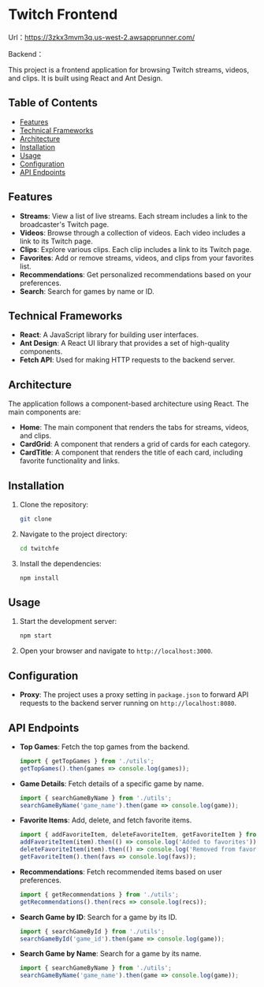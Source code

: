 # Twitch Frontend

Url：https://3zkx3mvm3q.us-west-2.awsapprunner.com/

Backend：

This project is a frontend application for browsing Twitch streams, videos, and clips. It is built using React and Ant Design.

## Table of Contents

- [Features](#features)
- [Technical Frameworks](#technical-frameworks)
- [Architecture](#architecture)
- [Installation](#installation)
- [Usage](#usage)
- [Configuration](#configuration)
- [API Endpoints](#api-endpoints)

## Features

- **Streams**: View a list of live streams. Each stream includes a link to the broadcaster's Twitch page.
- **Videos**: Browse through a collection of videos. Each video includes a link to its Twitch page.
- **Clips**: Explore various clips. Each clip includes a link to its Twitch page.
- **Favorites**: Add or remove streams, videos, and clips from your favorites list.
- **Recommendations**: Get personalized recommendations based on your preferences.
- **Search**: Search for games by name or ID.

## Technical Frameworks

- **React**: A JavaScript library for building user interfaces.
- **Ant Design**: A React UI library that provides a set of high-quality components.
- **Fetch API**: Used for making HTTP requests to the backend server.

## Architecture

The application follows a component-based architecture using React. The main components are:

- **Home**: The main component that renders the tabs for streams, videos, and clips.
- **CardGrid**: A component that renders a grid of cards for each category.
- **CardTitle**: A component that renders the title of each card, including favorite functionality and links.

## Installation

1. Clone the repository:
    ```sh
    git clone 
    ```
2. Navigate to the project directory:
    ```sh
    cd twitchfe
    ```
3. Install the dependencies:
    ```sh
    npm install
    ```

## Usage

1. Start the development server:
    ```sh
    npm start
    ```
2. Open your browser and navigate to `http://localhost:3000`.

## Configuration

- **Proxy**: The project uses a proxy setting in `package.json` to forward API requests to the backend server running on `http://localhost:8080`.

## API Endpoints

- **Top Games**: Fetch the top games from the backend.
    ```javascript
    import { getTopGames } from './utils';
    getTopGames().then(games => console.log(games));
    ```
- **Game Details**: Fetch details of a specific game by name.
    ```javascript
    import { searchGameByName } from './utils';
    searchGameByName('game_name').then(game => console.log(game));
    ```
- **Favorite Items**: Add, delete, and fetch favorite items.
    ```javascript
    import { addFavoriteItem, deleteFavoriteItem, getFavoriteItem } from './utils';
    addFavoriteItem(item).then(() => console.log('Added to favorites'));
    deleteFavoriteItem(item).then(() => console.log('Removed from favorites'));
    getFavoriteItem().then(favs => console.log(favs));
    ```
- **Recommendations**: Fetch recommended items based on user preferences.
    ```javascript
    import { getRecommendations } from './utils';
    getRecommendations().then(recs => console.log(recs));
    ```
- **Search Game by ID**: Search for a game by its ID.
    ```javascript
    import { searchGameById } from './utils';
    searchGameById('game_id').then(game => console.log(game));
    ```
- **Search Game by Name**: Search for a game by its name.
    ```javascript
    import { searchGameByName } from './utils';
    searchGameByName('game_name').then(game => console.log(game));
    ```
